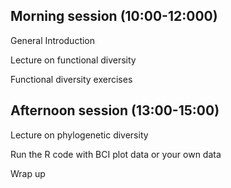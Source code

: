 ## Morning session (10:00-12:000)
General Introduction

Lecture on functional diversity

Functional diversity exercises

## Afternoon session (13:00-15:00)
Lecture on phylogenetic diversity

Run the R code with BCI plot data or your own data 

Wrap up
